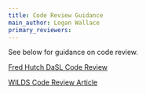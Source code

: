 ```yaml
---
title: Code Review Guidance
main_author: Logan Wallace
primary_reviewers:
---
```


See below for guidance on code review. 

[Fred Hutch DaSL Code Review](https://hutchdatascience.org/code_review/)

[WILDS Code Review Article](https://getwilds.org/guide/codereview.html)